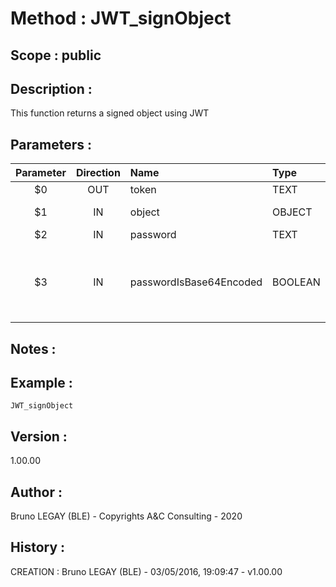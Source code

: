 ﻿# **Method :** JWT_signObject## **Scope :** public## **Description :** This function returns a signed object using JWT## **Parameters :** | Parameter | Direction | Name | Type | Ddescription | |:----:|:----:|:----|:----|:----| | $0 | OUT | token | TEXT | token | | $1 | IN | object | OBJECT | object (not modified) | | $2 | IN | password | TEXT | password | | $3 | IN | passwordIsBase64Encoded | BOOLEAN | password is base64 encoded (optional, default FALSE) | ## **Notes :** ## **Example :** ```JWT_signObject```## **Version :** 1.00.00## **Author :** Bruno LEGAY (BLE) - Copyrights A&C Consulting - 2020## **History :**  CREATION : Bruno LEGAY (BLE) - 03/05/2016, 19:09:47 - v1.00.00